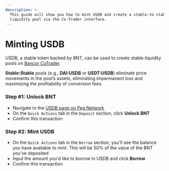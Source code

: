 ```yaml
---
description: >-
  This guide will show you how to mint USDB and create a stable-to-stable
  liquidity pool via the Co-Trader interface.
---
```


# Minting USDB

USDB, a stable token backed by BNT, can be used to create stable liquidity pools on [Bancor CoTrader](https://bancor.cotrader.com/).

**Stable:Stable** pools \(e.g., **DAI:USDB** or **USDT:USDB**\) eliminate price movements in the pool’s assets, eliminating impermanent loss and maximizing the profitability of conversion fees.

### Step \#1: Unlock BNT

* Navigate to the [USDB page on Peg Network](https://usdb.peg.network/)
* On the `Quick Actions` tab in the `Deposit` section, click **Unlock BNT**
* Confirm this transaction

### Step \#2: Mint USDB

* On the `Quick Actions` tab in the `Borrow` section, you'll see the balance you have available to mint. This will be 50% of the value of the BNT you’ve deposited
* Input the amount you'd like to borrow in USDB and click **Borrow**
* Confirm this transaction



